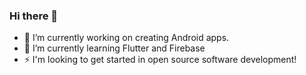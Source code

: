 ### Hi there 👋

- 🔭 I’m currently working on creating Android apps.
- 🌱 I’m currently learning Flutter and Firebase
- ⚡ I'm looking to get started in open source software development!
